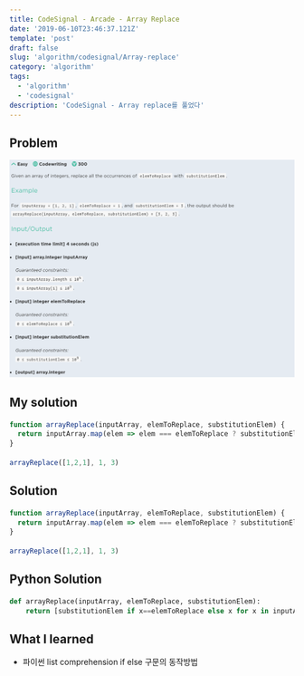 ```yaml
---
title: CodeSignal - Arcade - Array Replace
date: '2019-06-10T23:46:37.121Z'
template: 'post'
draft: false
slug: 'algorithm/codesignal/Array-replace'
category: 'algorithm'
tags:
  - 'algorithm'
  - 'codesignal'
description: 'CodeSignal - Array replace를 풀었다'
---
```


## Problem

![image-20190610215131024](assets/image-20190610215131024.png)

## My solution

```javascript
function arrayReplace(inputArray, elemToReplace, substitutionElem) {
  return inputArray.map(elem => elem === elemToReplace ? substitutionElem : elem )
}

arrayReplace([1,2,1], 1, 3)
```

## Solution

```javascript
function arrayReplace(inputArray, elemToReplace, substitutionElem) {
  return inputArray.map(elem => elem === elemToReplace ? substitutionElem : elem )
}

arrayReplace([1,2,1], 1, 3)
```

## Python Solution

```python
def arrayReplace(inputArray, elemToReplace, substitutionElem):
    return [substitutionElem if x==elemToReplace else x for x in inputArray]

```

## What I learned 

- 파이썬 list comprehension if else 구문의 동작방법